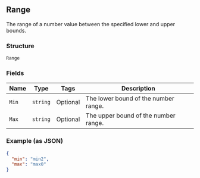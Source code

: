 ## Range

The range of a number value between the specified lower and upper bounds.

### Structure

`Range`

### Fields

| Name | Type | Tags | Description |
|  --- | --- | --- | --- |
| `Min` | `string` | Optional | The lower bound of the number range. |
| `Max` | `string` | Optional | The upper bound of the number range. |

### Example (as JSON)

```json
{
  "min": "min2",
  "max": "max0"
}
```

